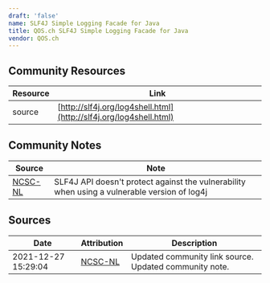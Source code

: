 ```yaml
---
draft: 'false'
name: SLF4J Simple Logging Facade for Java
title: QOS.ch SLF4J Simple Logging Facade for Java
vendor: QOS.ch
---
```



## Community Resources
| Resource | Link |
| --- | --- |
| source | [http://slf4j.org/log4shell.html](http://slf4j.org/log4shell.html) |

## Community Notes
| Source | Note |
| --- | --- |
| [NCSC-NL](https://github.com/NCSC-NL/log4shell/blob/main/software/README.md) | SLF4J API doesn't protect against the vulnerability when using a vulnerable version of log4j |

## Sources
| Date | Attribution | Description |
| --- | --- | --- |
| 2021-12-27 15:29:04 | [NCSC-NL](https://github.com/NCSC-NL/log4shell/blob/main/software/README.md) | Updated community link source. Updated community note.  |
